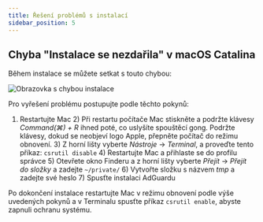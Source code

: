 ```yaml
---
title: Řešení problémů s instalací
sidebar_position: 5
---
```


## Chyba "Instalace se nezdařila" v macOS Catalina

Během instalace se můžete setkat s touto chybou:

![Obrazovka s chybou instalace](https://cdn.adtidy.org/content/kb/ad_blocker/mac/macerrorscreenEN.jpg)

Pro vyřešení problému postupujte podle těchto pokynů:

1) Restartujte Mac 2) Při restartu počítače Mac stiskněte a podržte klávesy *Command(⌘) + R* ihned poté, co uslyšíte spouštěcí gong. Podržte klávesy, dokud se neobjeví logo Apple, přepněte počítač do režimu obnovení. 3) Z horní lišty vyberte *Nástroje* → *Terminal*, a proveďte tento příkaz: `csrutil disable` 4) Restartujte Mac a přihlaste se do profilu správce 5) Otevřete okno Finderu a z horní lišty vyberte *Přejít* → *Přejít do složky* a zadejte `~/private/` 6) Vytvořte složku s názvem *tmp* a zadejte své heslo 7) Spusťte instalaci AdGuardu

Po dokončení instalace restartujte Mac v režimu obnovení podle výše uvedených pokynů a v Terminalu spusťte příkaz `csrutil enable`, abyste zapnuli ochranu systému.
